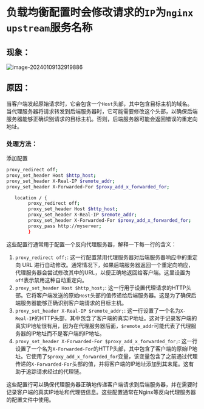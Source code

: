 # 负载均衡配置时会修改请求的`IP`为`nginx upstream`服务名称

## 现象：

![image-20240109132919886](https://wang-rich.oss-cn-hangzhou.aliyuncs.com/img/image-20240109132919886.png)

## 原因：

 当客户端发起原始请求时，它会包含一个`Host`头部，其中包含目标主机的域名。当代理服务器将请求转发到后端服务器时，它可能需要修改这个头部，以确保后端服务器能够正确识别请求的目标主机。否则，后端服务器可能会返回错误的重定向地址。

### 处理方法：

添加配置

```bash
proxy_redirect off;
proxy_set_header Host $http_host;
proxy_set_header X-Real-IP $remote_addr;
proxy_set_header X-Forwarded-For $proxy_add_x_forwarded_for;
```

```bash
   location / {
        proxy_redirect off;
		proxy_set_header Host $http_host;
		proxy_set_header X-Real-IP $remote_addr;
		proxy_set_header X-Forwarded-For $proxy_add_x_forwarded_for;
        proxy_pass http://myserver;
        }
```

这些配置行通常用于配置一个反向代理服务器，解释一下每一行的含义：

1. `proxy_redirect off;`: 这一行配置禁用代理服务器对后端服务器响应中的重定向 URL 进行自动修改。通常情况下，如果后端服务器返回一个重定向响应，代理服务器会尝试修改其中的URL，以便正确地返回给客户端。这里设置为`off`表示禁用这种自动重定向。
2. `proxy_set_header Host $http_host;`: 这一行用于设置代理请求的HTTP头部。它将客户端发送的原始`Host`头部的值传递给后端服务器。这是为了确保后端服务器能够正确识别客户端请求的目标主机。
3. `proxy_set_header X-Real-IP $remote_addr;`: 这一行设置了一个名为`X-Real-IP`的HTTP头部，其中包含了客户端的真实IP地址。这对于记录客户端的真实IP地址很有用，因为在代理服务器后面，`$remote_addr`可能代表了代理服务器的IP地址而不是客户端的IP地址。
4. `proxy_set_header X-Forwarded-For $proxy_add_x_forwarded_for;`: 这一行设置了一个名为`X-Forwarded-For`的HTTP头部，其中包含了客户端的原始IP地址。它使用了`$proxy_add_x_forwarded_for`变量，该变量包含了之前通过代理传递的`X-Forwarded-For`头部的值，并将客户端的IP地址添加到其末尾。这有助于追踪请求经过的代理链。

这些配置行可以确保代理服务器正确地传递客户端请求到后端服务器，并在需要时记录客户端的真实IP地址和代理链信息。这些配置通常在Nginx等反向代理服务器的配置文件中使用。